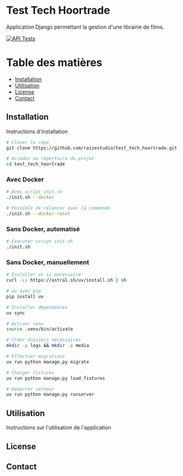 # Test Tech Hoortrade

Application Django permettant la gestion d'une librairie de films.

[![API Tests](https://github.com/raizestudio/test_tech_hoortrade/actions/workflows/main.yml/badge.svg)](https://github.com/raizestudio/test_tech_hoortrade/actions/workflows/main.yml)

# Table des matières

- [Installation](#installation)
- [Utilisation](#utilisation)
- [License](#license)
- [Contact](#contact)

## Installation

Instructions d'installation

```bash
# Cloner le repo
git clone https://github.com/raizestudio/test_tech_hoortrade.git

# Accédez au répertoire du projet
cd test_tech_hoortrade
```

### Avec Docker

```bash
# Avec script init.sh
./init.sh --docker

# Possible de relancer avec la commande
./init.sh --docker-reset
```

### Sans Docker, automatisé

```bash
# Executer script init.sh
./init.sh
```

### Sans Docker, manuellement

```bash
# Installer uv si nécessaire
curl -Ls https://astral.sh/uv/install.sh | sh

# ou avec pip
pip install uv

# Installer dépendances
uv sync

# Activer venv
source .venv/bin/activate

# Créer dossiers nécessaires
mkdir -p logs && mkdir -p media

# Effectuer migrations
uv run python manage.py migrate

# Charger fixtures
uv run python manage.py load_fixtures

# Démarrer serveur
uv run python manage.py runserver
```

## Utilisation

Instructions sur l'utilisation de l'application

## License

## Contact


